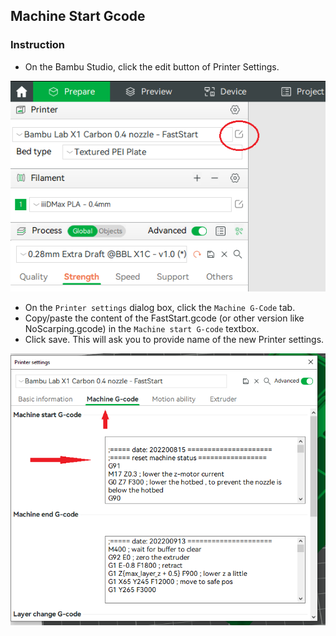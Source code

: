 ## Machine Start Gcode

### Instruction

- On the Bambu Studio, click the edit button of Printer Settings. 

![Printer Settings](images/printer-settings.png)

- On the `Printer settings` dialog box, click the `Machine G-Code` tab. 
- Copy/paste the content of the FastStart.gcode (or other version like NoScarping.gcode) in the `Machine start G-code` textbox. 
- Click save. This will ask you to provide name of the new Printer settings. 


![Printer Settings](images/printer-dialog.png)